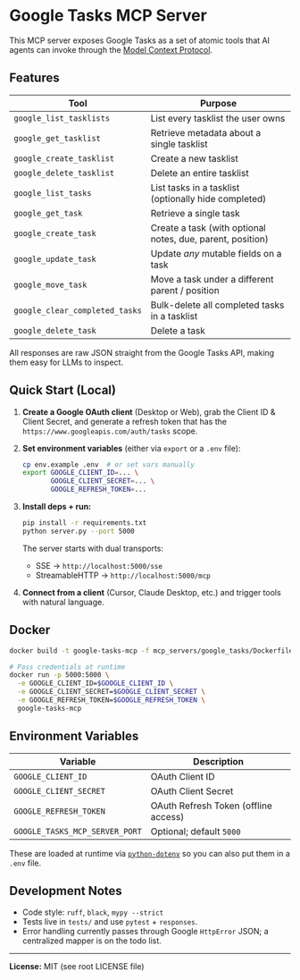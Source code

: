 # Google Tasks MCP Server

This MCP server exposes Google Tasks as a set of atomic tools that AI agents can invoke through the [Model Context Protocol](https://modelcontextprotocol.io/).

## Features

| Tool | Purpose |
|------|---------|
| `google_list_tasklists` | List every tasklist the user owns |
| `google_get_tasklist` | Retrieve metadata about a single tasklist |
| `google_create_tasklist` | Create a new tasklist |
| `google_delete_tasklist` | Delete an entire tasklist |
| `google_list_tasks` | List tasks in a tasklist (optionally hide completed) |
| `google_get_task` | Retrieve a single task |
| `google_create_task` | Create a task (with optional notes, due, parent, position) |
| `google_update_task` | Update *any* mutable fields on a task |
| `google_move_task` | Move a task under a different parent / position |
| `google_clear_completed_tasks` | Bulk-delete all completed tasks in a tasklist |
| `google_delete_task` | Delete a task |

All responses are raw JSON straight from the Google Tasks API, making them easy for LLMs to inspect.

## Quick Start (Local)

1. **Create a Google OAuth client** (Desktop or Web), grab the Client ID & Client Secret, and generate a refresh token that has the `https://www.googleapis.com/auth/tasks` scope.

2. **Set environment variables** (either via `export` or a `.env` file):

   ```bash
   cp env.example .env  # or set vars manually
   export GOOGLE_CLIENT_ID=... \
          GOOGLE_CLIENT_SECRET=... \
          GOOGLE_REFRESH_TOKEN=...
   ```

3. **Install deps + run:**

   ```bash
   pip install -r requirements.txt
   python server.py --port 5000
   ```

   The server starts with dual transports:
   * SSE  → `http://localhost:5000/sse`
   * StreamableHTTP → `http://localhost:5000/mcp`

4. **Connect from a client** (Cursor, Claude Desktop, etc.) and trigger tools with natural language.

## Docker

```bash
docker build -t google-tasks-mcp -f mcp_servers/google_tasks/Dockerfile .

# Pass credentials at runtime
docker run -p 5000:5000 \
  -e GOOGLE_CLIENT_ID=$GOOGLE_CLIENT_ID \
  -e GOOGLE_CLIENT_SECRET=$GOOGLE_CLIENT_SECRET \
  -e GOOGLE_REFRESH_TOKEN=$GOOGLE_REFRESH_TOKEN \
  google-tasks-mcp
```

## Environment Variables

| Variable | Description |
|----------|-------------|
| `GOOGLE_CLIENT_ID` | OAuth Client ID |
| `GOOGLE_CLIENT_SECRET` | OAuth Client Secret |
| `GOOGLE_REFRESH_TOKEN` | OAuth Refresh Token (offline access) |
| `GOOGLE_TASKS_MCP_SERVER_PORT` | Optional; default `5000` |

These are loaded at runtime via [`python-dotenv`](https://pypi.org/project/python-dotenv/) so you can also put them in a `.env` file.

## Development Notes

* Code style: `ruff`, `black`, `mypy --strict`
* Tests live in `tests/` and use `pytest` + `responses`.
* Error handling currently passes through Google `HttpError` JSON; a centralized mapper is on the todo list.

---
**License:** MIT (see root LICENSE file)

